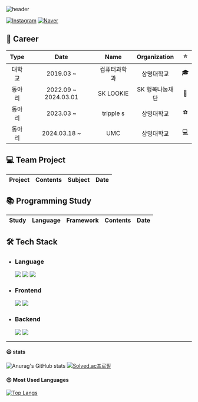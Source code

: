 ![header](https://capsule-render.vercel.app/api?type=waving&color=auto&height=300&section=header&text=Wellcome%20to%20gomin0's%20github&fontSize=50)

[![Instagram](https://img.shields.io/badge/Instagram-E4405F?style=round-square&logo=Instagram&logoColor=white&link=https://www.instagram.com/gomin__0/)](https://www.instagram.com/prgrmin_0317/) [![Naver](https://img.shields.io/badge/Naver-03C75A?style=round-square&logo=Gmail&logoColor=white&link=https://mail.naver.com/mail/?view=cm&fs=1&to=gomin0981113@naver.com)](https://mail.naver.com/mail/?view=cm&fs=1&to=gomin0981113@naver.com)


## 👷 Career

|  Type  |       Date        |           Name            |      Organization   |     :star:     |
| :----: |:-----------------:|:-------------------------:| :-------------: | :------------: |
| 대학교 | 2019.03 ~ |          컴퓨터과학과           |        상명대학교    | :mortar_board: |
| 동아리 | 2022.09 ~ 2024.03.01 |         SK LOOKIE          |    SK 행복나눔재단    |     🦋     |
| 동아리 | 2023.03 ~ |         tripple s          |    상명대학교    |     ⚽     |
| 동아리 | 2024.03.18 ~ |         UMC         |    상명대학교    |     💻     |


## 💻 Team Project

|                                          Project                                          |                Contents                 |          Subject          |          Date           |
|:-----------------------------------------------------------------------------------------:|:---------------------------------------:|:-------------------------:|:-----------------------:|


## 📚 Programming Study

|                            Study                             |                                                Language                                                |                          Framework                           |                 Contents                  |          Date           |
| :----------------------------------------------------------: |:------------------------------------------------------------------------------------------------------:| :----------------------------------------------------------: | :---------------------------------------: | :---------------------: |


## :hammer_and_wrench: Tech Stack

* ### Language
  <img src="https://img.shields.io/badge/Python-3776AB?style=plastic&logo=Python&logoColor=white"/> <img src="https://img.shields.io/badge/Java-007396?style=plastic&logo=Java&logoColor=white"/> <img src="https://img.shields.io/badge/C-A8B9CC?style=plastic&logo=C&logoColor=white"/>

* ### Frontend
  <img src="https://img.shields.io/badge/HTML5-E34F26?style=plastic&logo=HTML5&logoColor=white"/> <img src="https://img.shields.io/badge/CSS3-1572B6?style=plastic&logo=CSS3&logoColor=white"/>

* ### Backend
  <img src="https://img.shields.io/badge/Django-092E20?style=plastic&logo=Django&logoColor=white"/> <img src="https://img.shields.io/badge/Spring Boot-6DB33F?style=plastic&logo=Spring Boot&logoColor=white"/>


---
#### 😃 stats
![Anurag's GitHub stats](https://github-readme-stats.vercel.app/api?username=gomin0&show_icons=true&theme=radical)
[![Solved.ac프로필](http://mazassumnida.wtf/api/v2/generate_badge?boj=end1113)](https://solved.ac/end1113)


#### 😍 Most Used Languages
[![Top Langs](https://github-readme-stats.vercel.app/api/top-langs/?username=gomin0&layout=compact)](https://github.com/gomin0/github-readme-stats)
